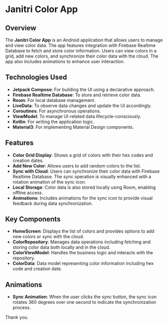 # Janitri Color App

## Overview

The **Janitri Color App** is an Android application that allows users to manage and view color data. The app features integration with Firebase Realtime Database to fetch and store color information. Users can view colors in a grid, add new colors, and synchronize their color data with the cloud. The app also includes animations to enhance user interaction.

## Technologies Used

- **Jetpack Compose**: For building the UI using a declarative approach.
- **Firebase Realtime Database**: To store and retrieve color data.
- **Room**: For local database management.
- **LiveData**: To observe data changes and update the UI accordingly.
- **Coroutines**: For asynchronous operations.
- **ViewModel**: To manage UI-related data lifecycle-consciously.
- **Kotlin**: For writing the application logic.
- **Material3**: For implementing Material Design components.

## Features

- **Color Grid Display**: Shows a grid of colors with their hex codes and creation dates.
- **Add New Color**: Allows users to add random colors to the list.
- **Sync with Cloud**: Users can synchronize their color data with Firebase Realtime Database. The sync operation is visually enhanced with a rotation animation of the sync icon.
- **Local Storage**: Color data is also stored locally using Room, enabling offline access.
- **Animations**: Includes animations for the sync icon to provide visual feedback during data synchronization.

## Key Components

- **HomeScreen**: Displays the list of colors and provides options to add new colors or sync with the cloud.
- **ColorRepository**: Manages data operations including fetching and storing color data both locally and in the cloud.
- **ColorViewModel**: Handles the business logic and interacts with the repository.
- **ColorData**: Data model representing color information including hex code and creation date.

## Animations

- **Sync Animation**: When the user clicks the sync button, the sync icon rotates 360 degrees over one second to indicate the synchronization process.

Thank you.
